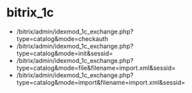# bitrix_1c


 * /bitrix/admin/idexmod_1c_exchange.php?type=catalog&mode=checkauth
 * /bitrix/admin/idexmod_1c_exchange.php?type=catalog&mode=init&sessid=
 * /bitrix/admin/idexmod_1c_exchange.php?type=catalog&mode=file&filename=import.xml&sessid=
 * /bitrix/admin/idexmod_1c_exchange.php?type=catalog&mode=import&filename=import.xml&sessid=

